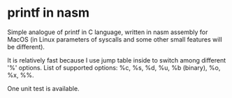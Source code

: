 # printf in nasm
Simple analogue of printf in C language, written in nasm assembly for MacOS (in Linux parameters of syscalls and some other small features will be different). 

It is relatively fast because I use jump table inside to switch among different '%' options. List of supported options: %c, %s, %d, %u, %b (binary), %o, %x, %%. 

One unit test is available.

